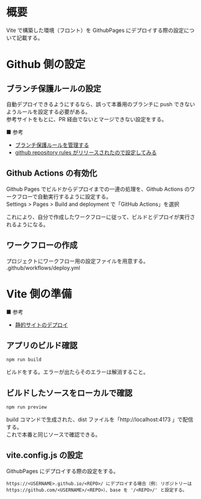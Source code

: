 # 概要

Vite で構築した環境（フロント）を GithubPages にデプロイする際の設定について記載する。

# Github 側の設定

## ブランチ保護ルールの設定

自動デプロイできるようにするなら、誤って本番用のブランチに push できないようルールを設定する必要がある。  
参考サイトをもとに、PR 経由でないとマージできない設定をする。

■ 参考

- [ブランチ保護ルールを管理する](https://docs.github.com/ja/repositories/configuring-branches-and-merges-in-your-repository/managing-protected-branches/managing-a-branch-protection-rule)
- [github repository rules がリリースされたので設定してみる](https://qiita.com/nero-15/items/7285ec680469b09c8fdf)

## Github Actions の有効化

Github Pages でビルドからデプロイまでの一連の処理を、Github Actions のワークフローで自動実行するように設定する。  
Settings > Pages > Build and deployment で「GitHub Actions」を選択

これにより、自分で作成したワークフローに従って、ビルドとデプロイが実行されるようになる。

## ワークフローの作成

プロジェクトにワークフロー用の設定ファイルを用意する。  
.github/workflows/deploy.yml

# Vite 側の準備

■ 参考

- [静的サイトのデプロイ](https://ja.vite.dev/guide/static-deploy.html#github-pages)

## アプリのビルド確認

```bash
npm run build
```

ビルドをする。エラーが出たらそのエラーは解消すること。

## ビルドしたソースをローカルで確認

```bash
npm run preview
```

build コマンドで生成された、dist ファイルを「http://localhost:4173 」で配信する。  
これで本番と同じソースで確認できる。

## vite.config.js の設定

GithubPages にデプロイする際の設定をする。

```
https://<USERNAME>.github.io/<REPO>/ にデプロイする場合（例: リポジトリーは https://github.com/<USERNAME>/<REPO>）、base を '/<REPO>/' と設定する。
```
